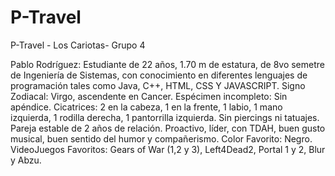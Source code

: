 # P-Travel
P-Travel - Los Cariotas- Grupo 4


Pablo Rodríguez: Estudiante de 22 años, 1.70 m de estatura, de 8vo semetre de Ingeniería de Sistemas, con conocimiento en diferentes lenguajes de programación tales como Java, C++, HTML, CSS Y JAVASCRIPT. Signo Zodiacal: Virgo, ascendente en Cancer. Espécimen incompleto: Sin apéndice. Cicatrices: 2 en la cabeza, 1 en la frente, 1 labio, 1 mano izquierda, 1 rodilla derecha, 1 pantorrilla izquierda. Sin piercings ni tatuajes. Pareja estable de 2 años de relación. Proactivo, líder, con TDAH, buen gusto musical, buen sentido del humor y compañerismo. Color Favorito: Negro. VideoJuegos Favoritos: Gears of War (1,2 y 3), Left4Dead2, Portal 1 y 2, Blur y Abzu.
